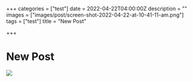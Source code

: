 +++
categories = ["test"]
date = 2022-04-22T04:00:00Z
description = ""
images = ["images/post/screen-shot-2022-04-22-at-10-41-11-am.png"]
tags = ["test"]
title = "New Post"

+++
# New Post

![](images/post/05.jpg)